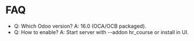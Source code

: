 # FAQ

- Q: Which Odoo version? A: 16.0 (OCA/OCB packaged).
- Q: How to enable? A: Start server with --addon hr_course or install in UI.
